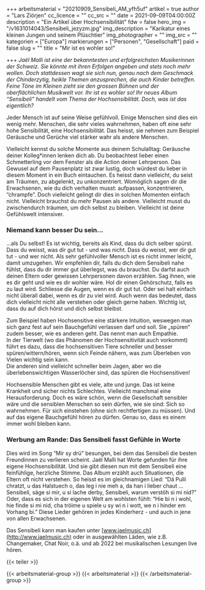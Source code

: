 +++
arbeitsmaterial = "20210909_Sensibeli_AM_yfh5uf"
artikel = true
author = "Lars Ziörjen"
cc_licence = ""
cc_src = ""
date = 2021-09-09T04:00:00Z
description = "Ein Artikel über Hochsensibilität"
fdw = false
hero_img = "/v1631014043/Sensibeli_jezyzm.jpg"
img_description = "Karikatur eines kleinen Jungen und seinem Plüschtier"
img_photographer = ""
img_src = ""
kategorien = ["Europa"]
markierungen = ["Personen", "Gesellschaft"]
paid = false
slug = ""
title = "Mir ist es wohler so!"

+++
_Jaël Malli ist eine der bekanntesten und erfolgreichsten Musikerinnen der Schweiz. Sie könnte mit ihren Erfolgen angeben und stets noch mehr wollen. Doch stattdessen wagt sie sich nun, genau nach dem Geschmack der Chinderzytig, heikle Themen anzusprechen, die auch Kinder betreffen. Feine Töne im Kleinen zieht sie den grossen Bühnen und der oberflächlichen Musikwelt vor. Ihr ist es wohler so! Ihr neues Album “Sensibeli” handelt vom Thema der Hochsensibilität. Doch, was ist das eigentlich?_

Jeder Mensch ist auf seine Weise gefühlvoll. Einige Menschen sind dies ein wenig mehr. Menschen, die sehr vieles wahrnehmen, haben oft eine sehr hohe Sensibilität, eine Hochsensibilität. Das heisst, sie nehmen zum Beispiel Geräusche und Gerüche viel stärker wahr als andere Menschen.

Vielleicht kennst du solche Momente aus deinem Schulalltag: Geräusche deiner Kolleg*innen lenken dich ab. Du beobachtest lieber einen Schmetterling vor dem Fenster als die Action deiner Lehrperson. Das Gewusel auf dem Pausenplatz ist zwar lustig, doch würdest du lieber in diesem Moment in ein Buch eintauchen. Es heisst dann vielleicht, du seist am Träumen, zu abgelenkt, zu unkonzentriert. Womöglich sagen dir die Erwachsenen, wie du dich verhalten musst: aufpassen, konzentrieren, “chrampfe”. Doch vielleicht gelingt dir dies in solchen Momenten einfach nicht. Vielleicht brauchst du mehr Pausen als andere. Vielleicht musst du zwischendurch träumen, um dich selbst zu bleiben. Vielleicht ist deine Gefühlswelt intensiver.

### Niemand kann besser Du sein…

...als Du selbst! Es ist wichtig, bereits als Kind, dass du dich selber spürst. Dass du weisst, was dir gut tut - und was nicht. Dass du weisst, wer dir gut tut - und wer nicht. Als sehr gefühlvoller Mensch ist es nicht immer leicht, damit umzugehen. Wir empfehlen dir, falls du dich dem Sensibeli nahe fühlst, dass du dir immer gut überlegst, was du brauchst. Du darfst auch deinen Eltern oder gewissen Lehrpersonen davon erzählen. Sag ihnen, wie es dir geht und wie es dir wohler wäre. Hol dir einen Gehörschutz, falls es zu laut wird. Schliesse die Augen, wenn es dir gut tut. Oder sei halt einfach nicht überall dabei, wenn es dir zu viel wird. Auch wenn das bedeutet, dass dich vielleicht nicht alle verstehen oder gleich gerne haben. Wichtig ist, dass du auf dich hörst und dich selbst bleibst.

Zum Beispiel haben Hochsensitive eine stärkere Intuition, weswegen man sich ganz fest auf sein Bauchgefühl verlassen darf und soll. Sie „spüren“ zudem besser, wie es anderen geht. Das nennt man auch Empathie.  
In der Tierwelt (wo das Phänomen der Hochsensitivität auch vorkommt) führt es dazu, dass die hochsensitiven Tiere schneller und besser spüren/wittern/hören, wenn sich Feinde nähern, was zum Überleben von Vielen wichtig sein kann.  
Die anderen sind vielleicht schneller beim Jagen, aber wo die überlebenswichtigen Wasserlöcher sind, das spüren die Hochsensitiven!

Hochsensible Menschen gibt es viele, alte und junge. Das ist keine Krankheit und sicher nichts Schlechtes. Vielleicht manchmal eine Herausforderung. Doch es wäre schön, wenn die Gesellschaft sensibler wäre und die sensiblen Menschen so sein dürfen, wie sie sind: Sich so wahrnehmen. Für sich einstehen (ohne sich rechtfertigen zu müssen). Und auf das eigene Bauchgefühl hören zu dürfen. Genau so, dass es einem immer wohl bleiben kann.

### Werbung am Rande: Das Sensibeli fasst Gefühle in Worte

Dies wird im Song “Mir sy drü” besungen, bei dem das Sensibeli die besten Freundinnen zu verlieren scheint. Jaël Malli hat Worte gefunden für ihre eigene Hochsensibilität. Und sie gibt diesen nun mit dem Sensibeli eine feinfühlige, herzliche Stimme. Das Album erzählt auch Situationen, die Eltern oft nicht verstehen. So heisst es im gleichnamigen Lied: “Dä Pulli chratzt, u das Halstuech o, das leg i nie meh a, da han i lieber chaut … Sensibeli, säge si mir, u si lache derby, Sensibeli, warum verstöh si mi nid?” Oder, dass es sich in der eigenen Welt am wohlsten fühlt: “Hie bi n i wohl, hie finde si mi nid, cha tröime u spiele u sy wi n i wott, we n i hinder em Vorhang bi.” Diese Lieder gehören in jedes Kinderherz - und auch in jene von allen Erwachsenen.

Das Sensibeli kann man kaufen unter [www.jaelmusic.ch](http://www.jaelmusic.ch) oder in ausgewählten Läden, wie z.B. Changemaker, Chat Noir, o.ä. und ab 2022 bei musikalischen Lesungen live hören.

{{< teiler >}}

{{< arbeitsmaterial-group >}}
{{< arbeitsmaterial >}}
{{< /arbeitsmaterial-group >}}